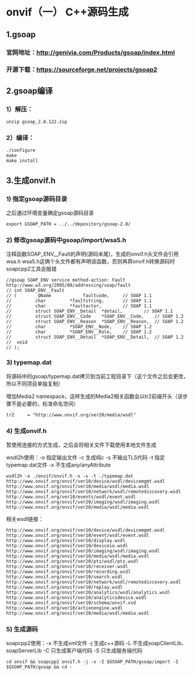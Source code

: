 
# onvif（一） C++源码生成

## 1.gsoap
### 官网地址：http://genivia.com/Products/gsoap/index.html
### 开源下载：https://sourceforge.net/projects/gsoap2

## 2.gsoap编译
### 1）解压：
```
unzip gsoap_2.8.122.zip
```
### 2）编译：
```
./configure
make
make install
```

## 3.生成onvif.h
### 1) 指定gsoap源码目录
之后通过环境变量确定gsoap源码目录
```
export GSOAP_PATH = ../../depository/gsoap-2.8/
```
### 2) 修改gsoap源码中gsoap/import/wsa5.h
注释函数SOAP_ENV__Fault的声明(源码末尾)，生成的onvif.h头文件会引用wsa.h wsa5.h这俩个头文件都有声明该函数，否则再蒋onvif.h转换源码时soapcpp2工具会报错
```
//gsoap SOAP_ENV service method-action: Fault http://www.w3.org/2005/08/addressing/soap/fault
// int SOAP_ENV__Fault
// (       _QName			 faultcode,		// SOAP 1.1
//         char			*faultstring,		// SOAP 1.1
//         char			*faultactor,		// SOAP 1.1
//         struct SOAP_ENV__Detail	*detail,		// SOAP 1.1
//         struct SOAP_ENV__Code	*SOAP_ENV__Code,	// SOAP 1.2
//         struct SOAP_ENV__Reason	*SOAP_ENV__Reason,	// SOAP 1.2
//         char			*SOAP_ENV__Node,	// SOAP 1.2
//         char			*SOAP_ENV__Role,	// SOAP 1.2
//         struct SOAP_ENV__Detail	*SOAP_ENV__Detail,	// SOAP 1.2
// 	void
// );
```

### 3) typemap.dat
将源码中的gsoap/typemap.dat拷贝到当前工程目录下（这个文件之后会更改，所以不同项目单独复制）

增加Media2 namespace，这样生成的Media2相关函数会以tr2前缀开头（该步骤不是必要的，标准命名空间）
```
tr2     = "http://www.onvif.org/ver20/media/wsdl"
```

### 4) 生成onvif.h
暂使用连接的方式生成，之后会将相关文件下载使用本地文件生成

wsdl2h使用：-o 指定输出文件 -c 生成纯c -s 不输出TLS代码 -t 指定typemap.dat文件 -x 不生成any/anyAttribute

```
wsdl2h -o ./onvif/onvif.h -x -s -t ./typemap.dat http://www.onvif.org/onvif/ver10/device/wsdl/devicemgmt.wsdl  http://www.onvif.org/onvif/ver10/media/wsdl/media.wsdl http://www.onvif.org/onvif/ver10/network/wsdl/remotediscovery.wsdl http://www.onvif.org/ver10/events/wsdl/event.wsdl http://www.onvif.org/onvif/ver20/imaging/wsdl/imaging.wsdl http://www.onvif.org/onvif/ver20/media/wsdl/media.wsdl
```
相关wsdl链接：
```
http://www.onvif.org/onvif/ver10/device/wsdl/devicemgmt.wsdl
http://www.onvif.org/onvif/ver10/event/wsdl/event.wsdl
http://www.onvif.org/onvif/ver10/display.wsdl
http://www.onvif.org/onvif/ver10/deviceio.wsdl
http://www.onvif.org/onvif/ver20/imaging/wsdl/imaging.wsdl
http://www.onvif.org/onvif/ver10/media/wsdl/media.wsdl
http://www.onvif.org/onvif/ver20/ptz/wsdl/ptz.wsdl
http://www.onvif.org/onvif/ver10/receiver.wsdl
http://www.onvif.org/onvif/ver10/recording.wsdl
http://www.onvif.org/onvif/ver10/search.wsdl
http://www.onvif.org/onvif/ver10/network/wsdl/remotediscovery.wsdl
http://www.onvif.org/onvif/ver10/replay.wsdl
http://www.onvif.org/onvif/ver20/analytics/wsdl/analytics.wsdl
http://www.onvif.org/onvif/ver10/analyticsdevice.wsdl
http://www.onvif.org/onvif/ver10/schema/onvif.xsd
http://www.onvif.org/ver10/actionengine.wsdl
http://www.onvif.org/onvif/ver20/media/wsdl/media.wsdl
```

### 5) 生成源码

soapcpp2使用：-x 不生成xml文件 -j 生成c++源码 -L 不生成soapClientLib、soapServerLib -C 只生成客户端代码 -S 只生成服务端代码

```
cd onvif && soapcpp2 onvif.h -j -x -I $GSOAP_PATH/gsoap/import -I $GSOAP_PATH/gsoap && cd -
```
